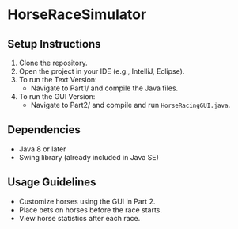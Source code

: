 # HorseRaceSimulator

## Setup Instructions
1. Clone the repository.
2. Open the project in your IDE (e.g., IntelliJ, Eclipse).
3. To run the Text Version:
    - Navigate to Part1/ and compile the Java files.
4. To run the GUI Version:
    - Navigate to Part2/ and compile and run `HorseRacingGUI.java`.

## Dependencies
- Java 8 or later
- Swing library (already included in Java SE)

## Usage Guidelines
- Customize horses using the GUI in Part 2.
- Place bets on horses before the race starts.
- View horse statistics after each race.
